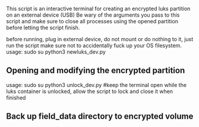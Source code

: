 This script is an interactive terminal for creating an encrypted luks partition on an external device (USB) 
Be wary of the arguments you pass to this script and make sure to close all processes using the opened partition before letting the script finish.

before running, plug in external device, do not mount or do nothing to it, just run the script
make sure not to accidentally fuck up your OS filesystem.
usage:
sudo su
python3 newluks_dev.py



## Opening and modifying the encrypted partition
usage:
sudo su
python3 unlock_dev.py
#keep the terminal open while the luks container is unlocked, allow the script to lock and close it when finished

## Back up field_data directory to encrypted volume

